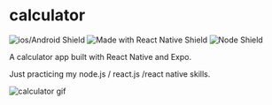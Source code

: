 # calculator
![ios/Android Shield](https://img.shields.io/badge/Platform-iOS%20%7C%20Android-lightgrey.svg)
![Made with React Native Shield](https://img.shields.io/badge/Made%20with-React%20Native-blue.svg)
![Node Shield](https://img.shields.io/badge/node-%3E%3D%206.0.0-brightgreen.svg?maxAge=2592000)

A calculator app built with React Native and Expo.

Just practicing my node.js / react.js /react native skills.


![calculator gif](/assets/calculator.gif?raw=true)
